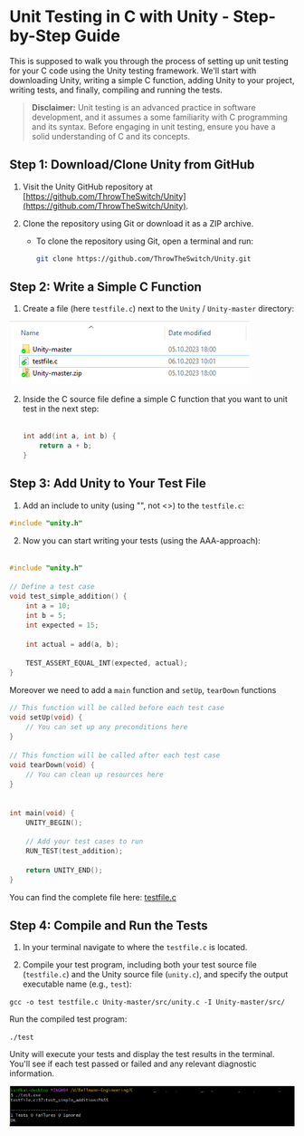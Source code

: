 
# Unit Testing in C with Unity - Step-by-Step Guide

This is supposed to walk you through the process of setting up unit testing for your C code using the Unity testing framework. We'll start with downloading Unity, writing a simple C function, adding Unity to your project, writing tests, and finally, compiling and running the tests.

> **Disclaimer:** Unit testing is an advanced practice in software development, and it assumes a some familiarity with C programming and its syntax. Before engaging in unit testing, ensure you have a solid understanding of C and its concepts. 


## Step 1: Download/Clone Unity from GitHub

1. Visit the Unity GitHub repository at [https://github.com/ThrowTheSwitch/Unity](https://github.com/ThrowTheSwitch/Unity).

2. Clone the repository using Git or download it as a ZIP archive.

   - To clone the repository using Git, open a terminal and run:
     ```bash
     git clone https://github.com/ThrowTheSwitch/Unity.git
     ```

## Step 2: Write a Simple C Function

1. Create a file (here `testfile.c`) next to the `Unity` / `Unity-master` directory:

![Ordner](https://github.com/bellmann-engineering/unity_guide/blob/9545363cb7af10c1c0b996dddea00c48a3fb1838/folder.PNG?raw=true)

2. Inside the C source file define a simple C function that you want to unit test in the next step:

   ```c

   int add(int a, int b) {
       return a + b;
   }
   

## Step 3: Add Unity to Your Test File

1.  Add an include to unity (using \"", not <>) to the `testfile.c`:

 ```c
#include "unity.h"
```
    
2.  Now you can start writing your tests (using the AAA-approach):
```c

#include "unity.h"

// Define a test case
void test_simple_addition() {
    int a = 10;
    int b = 5;
    int expected = 15;

    int actual = add(a, b);

    TEST_ASSERT_EQUAL_INT(expected, actual);
}

```
Moreover we need to add a  `main` function and `setUp`, `tearDown` functions
```c
// This function will be called before each test case
void setUp(void) {
    // You can set up any preconditions here
}

// This function will be called after each test case
void tearDown(void) {
    // You can clean up resources here
}


int main(void) {
    UNITY_BEGIN();

    // Add your test cases to run
    RUN_TEST(test_addition);

    return UNITY_END();
}
```

You can find the complete file here: [testfile.c](./testfile.c)

## Step 4: Compile and Run the Tests

1.  In your terminal navigate to where the `testfile.c` is located.
    
2.  Compile your test program, including both your test source file (`testfile.c`) and the Unity source file (`unity.c`), and specify the output executable name (e.g., `test`):
    
`gcc -o test testfile.c Unity-master/src/unity.c -I Unity-master/src/` 
 
Run the compiled test program:
 
`./test` 

Unity will execute your tests and display the test results in the terminal. You'll see if each test passed or failed and any relevant diagnostic information.

![enter image description here](https://github.com/bellmann-engineering/unity_guide/blob/main/run.png?raw=true)

